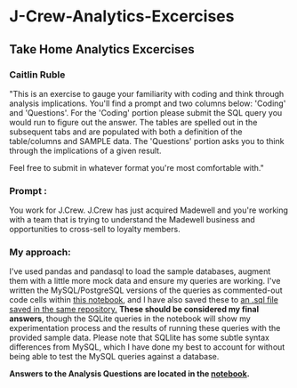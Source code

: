 # J-Crew-Analytics-Excercises

## Take Home Analytics Excercises
### Caitlin Ruble

"This is an exercise to gauge your familiarity with coding and think through analysis implications. You'll find a prompt and two columns below: 'Coding' and 'Questions'. For the 'Coding' portion please submit the SQL query you would run to figure out the answer. The tables are spelled out in the subsequent tabs and are populated with both a definition of the table/columns and SAMPLE data. The 'Questions' portion asks you to think through the implications of a given result.

Feel free to submit in whatever format you're most comfortable with."


### **Prompt** : 
You work for J.Crew. J.Crew has just acquired Madewell and you're working with a team that is trying to understand the Madewell business and opportunities to cross-sell to loyalty members.

### My approach: 
I've used pandas and pandasql to load the sample databases, augment them with a little more mock data and ensure my queries are working. I've written the MySQL/PostgreSQL versions of the queries as commented-out code cells within [this notebook](CaitlinRuble_JCrew_AnalyticsExcercises(2).ipynb), and I have also saved these to [an .sql file saved in the same repository.](https://github.com/caitlinruble/J-Crew-Analytics-Excercises/blob/c3e75336cc0940baa225e9399d463fe266f5e364/Caitlin%20Ruble_JCrew_AnalyticsExcercises_SQL.sql) **These should be considered my final answers**, though the SQLite queries in the notebook will show my experimentation process and the results of running these queries with the provided sample data. Please note that SQLlite has some subtle syntax differences from MySQL, which I have done my best to account for without being able to test the MySQL queries against a database.

**Answers to the Analysis Questions are located in the [notebook](CaitlinRuble_JCrew_AnalyticsExcercises(2).ipynb).**
